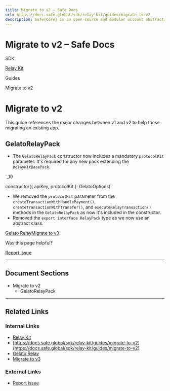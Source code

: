 ```yaml
---
title: Migrate to v2 – Safe Docs
url: https://docs.safe.global/sdk/relay-kit/guides/migrate-to-v2
description: Safe{Core} is an open-source and modular account abstraction stack. Learn about its features and how to use it.
---
```


# Migrate to v2 – Safe Docs

SDK

[Relay Kit](/sdk/relay-kit)

Guides

Migrate to v2

# Migrate to v2

This guide references the major changes between v1 and v2 to help those migrating an existing app.

## GelatoRelayPack

- The `GelatoRelayPack` constructor now includes a mandatory `protocolKit` parameter. It's required for any new pack extending the `RelayKitBasePack`.

`_10

constructor({ apiKey, protocolKit }: GelatoOptions)`

- We removed the `protocolKit` parameter from the `createTransactionWithHandlePayment()`, `createTransactionWithTransfer()`, and `executeRelayTransaction()` methods in the `GelatoRelayPack` as now it's included in the constructor.
- Removed the `export interface RelayPack` type as we now use an abstract class.

[Gelato Relay](/sdk/relay-kit/guides/gelato-relay "Gelato Relay")[Migrate to v3](/sdk/relay-kit/guides/migrate-to-v3 "Migrate to v3")

Was this page helpful?

[Report issue](https://github.com/safe-global/safe-docs/issues/new?assignees=&labels=nextra-feedback&projects=&template=nextra-feedback.yml&title=%5BFeedback%5D+)

---

## Document Sections

- Migrate to v2
  - GelatoRelayPack

---

## Related Links

### Internal Links

- [Relay Kit](https://docs.safe.global/sdk/relay-kit)
- [https://docs.safe.global/sdk/relay-kit/guides/migrate-to-v2](https://docs.safe.global/sdk/relay-kit/guides/migrate-to-v2)
- [Gelato Relay](https://docs.safe.global/sdk/relay-kit/guides/gelato-relay)
- [Migrate to v3](https://docs.safe.global/sdk/relay-kit/guides/migrate-to-v3)

### External Links

- [Report issue](https://github.com/safe-global/safe-docs/issues/new?assignees=&labels=nextra-feedback&projects=&template=nextra-feedback.yml&title=%5BFeedback%5D+)
